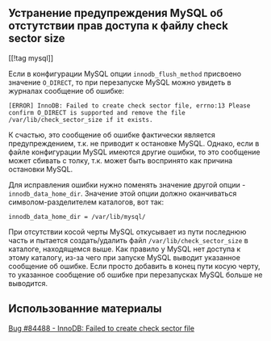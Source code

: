 Устранение предупреждения MySQL об отстутствии прав доступа к файлу check sector size
-------------------------------------------------------------------------------------

[[!tag mysql]]

Если в конфигурации MySQL опции `innodb_flush_method` присвоено значение `O_DIRECT`, то при перезапуске MySQL можно увидеть в журналах сообщение об ошибке:

    [ERROR] InnoDB: Failed to create check sector file, errno:13 Please confirm O_DIRECT is supported and remove the file /var/lib/check_sector_size if it exists.

К счастью, это сообщение об ошибке фактически является предупреждением, т.к. не приводит к остановке MySQL. Однако, если в файле конфигурации MySQL имеются другие ошибки, то это сообщение может сбивать с толку, т.к. может быть воспринято как причина остановки MySQL.

Для исправления ошибки нужно поменять значение другой опции - `innodb_data_home_dir`. Значение этой опции должно оканчиваться символом-разделителем каталогов, вот так:

    innodb_data_home_dir = /var/lib/mysql/

При отсутствии косой черты MySQL откусывает из пути последнюю часть и пытается создать/удалить файл `/var/lib/check_sector_size` в каталоге, находящемся выше. Как правило у MySQL нет доступа к этому каталогу, из-за чего при запуске MySQL выводит указанное сообщение об ошибке. Если просто добавить в конец пути косую черту, то указанное сообщение об ошибке при перезапусках MySQL больше не выводится.

Использованние материалы
------------------------

[Bug #84488 - InnoDB: Failed to create check sector file](https://bugs.mysql.com/bug.php?id=84488)
